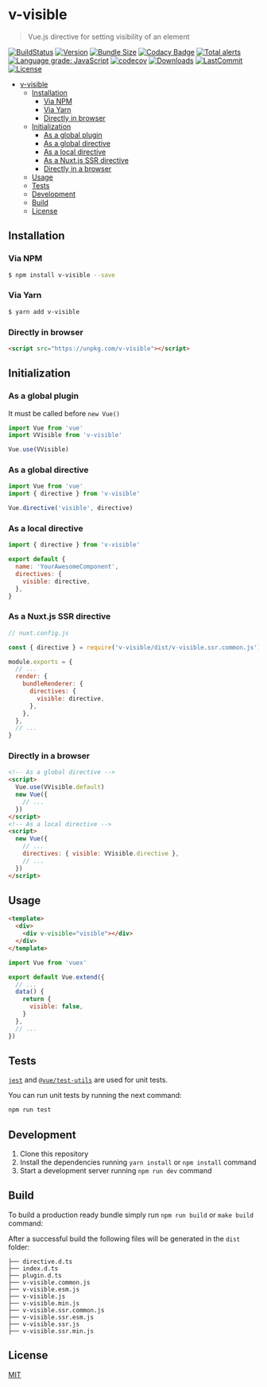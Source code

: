# v-visible

> Vue.js directive for setting visibility of an element

[![BuildStatus](https://img.shields.io/github/workflow/status/andrewvasilchuk/v-visible/Integration)](https://github.com/andrewvasilchuk/v-visible/actions?query=workflow%3AIntegration)
[![Version](https://img.shields.io/npm/v/v-visible)](https://www.npmjs.com/package/v-visible)
[![Bundle Size](https://img.shields.io/bundlephobia/minzip/v-visible)](https://bundlephobia.com/result?p=v-visible)
[![Codacy Badge](https://app.codacy.com/project/badge/Grade/0a12c2d8dbd44f028aacddb254df983d)](https://www.codacy.com/gh/andrewvasilchuk/v-visible/dashboard?utm_source=github.com&utm_medium=referral&utm_content=andrewvasilchuk/v-visible&utm_campaign=Badge_Grade)
[![Total alerts](https://img.shields.io/lgtm/alerts/g/andrewvasilchuk/v-visible.svg?logo=lgtm&logoWidth=18)](https://lgtm.com/projects/g/andrewvasilchuk/v-visible/alerts/)
[![Language grade: JavaScript](https://img.shields.io/lgtm/grade/javascript/g/andrewvasilchuk/v-visible.svg?logo=lgtm&logoWidth=18)](https://lgtm.com/projects/g/andrewvasilchuk/v-visible/context:javascript)
[![codecov](https://codecov.io/gh/andrewvasilchuk/v-visible/branch/master/graph/badge.svg)](https://codecov.io/gh/andrewvasilchuk/v-visible)
[![Downloads](https://img.shields.io/npm/dt/v-visible)](https://www.npmjs.com/package/v-visible)
[![LastCommit](https://img.shields.io/github/last-commit/andrewvasilchuk/v-visible)](https://github.com/andrewvasilchuk/v-visible/commits/master)
[![License](https://img.shields.io/npm/l/v-visible)](https://github.com/andrewvasilchuk/v-visible/blob/master/LICENSE)

- [v-visible](#v-visible)
  - [Installation](#installation)
    - [Via NPM](#via-npm)
    - [Via Yarn](#via-yarn)
    - [Directly in browser](#directly-in-browser)
  - [Initialization](#initialization)
    - [As a global plugin](#as-a-global-plugin)
    - [As a global directive](#as-a-global-directive)
    - [As a local directive](#as-a-local-directive)
    - [As a Nuxt.js SSR directive](#as-a-nuxtjs-ssr-directive)
    - [Directly in a browser](#directly-in-a-browser)
  - [Usage](#usage)
  - [Tests](#tests)
  - [Development](#development)
  - [Build](#build)
  - [License](#license)

## Installation

### Via NPM

```bash
$ npm install v-visible --save
```

### Via Yarn

```bash
$ yarn add v-visible
```

### Directly in browser

```html
<script src="https://unpkg.com/v-visible"></script>
```

## Initialization

### As a global plugin

It must be called before `new Vue()`

```js
import Vue from 'vue'
import VVisible from 'v-visible'

Vue.use(VVisible)
```

### As a global directive

```js
import Vue from 'vue'
import { directive } from 'v-visible'

Vue.directive('visible', directive)
```

### As a local directive

```js
import { directive } from 'v-visible'

export default {
  name: 'YourAwesomeComponent',
  directives: {
    visible: directive,
  },
}
```

### As a Nuxt.js SSR directive

```js
// nuxt.config.js

const { directive } = require('v-visible/dist/v-visible.ssr.common.js')

module.exports = {
  // ...
  render: {
    bundleRenderer: {
      directives: {
        visible: directive,
      },
    },
  },
  // ...
}
```

### Directly in a browser

```html
<!-- As a global directive -->
<script>
  Vue.use(VVisible.default)
  new Vue({
    // ...
  })
</script>
<!-- As a local directive -->
<script>
  new Vue({
    // ...
    directives: { visible: VVisible.directive },
    // ...
  })
</script>
```

## Usage

```html
<template>
  <div>
    <div v-visible="visible"></div>
  </div>
</template>
```

```js
import Vue from 'vuex'

export default Vue.extend({
  // ...
  data() {
    return {
      visible: false,
    }
  },
  // ...
})
```

## Tests

[`jest`](https://jestjs.io) and [`@vue/test-utils`](https://vue-test-utils.vuejs.org) are used for unit tests.

You can run unit tests by running the next command:

```bash
npm run test
```

## Development

1. Clone this repository
2. Install the dependencies running `yarn install` or `npm install` command
3. Start a development server running `npm run dev` command

## Build

To build a production ready bundle simply run `npm run build` or `make build` command:

After a successful build the following files will be generated in the `dist` folder:

```
├── directive.d.ts
├── index.d.ts
├── plugin.d.ts
├── v-visible.common.js
├── v-visible.esm.js
├── v-visible.js
├── v-visible.min.js
├── v-visible.ssr.common.js
├── v-visible.ssr.esm.js
├── v-visible.ssr.js
├── v-visible.ssr.min.js
```

## License

[MIT](http://opensource.org/licenses/MIT)
